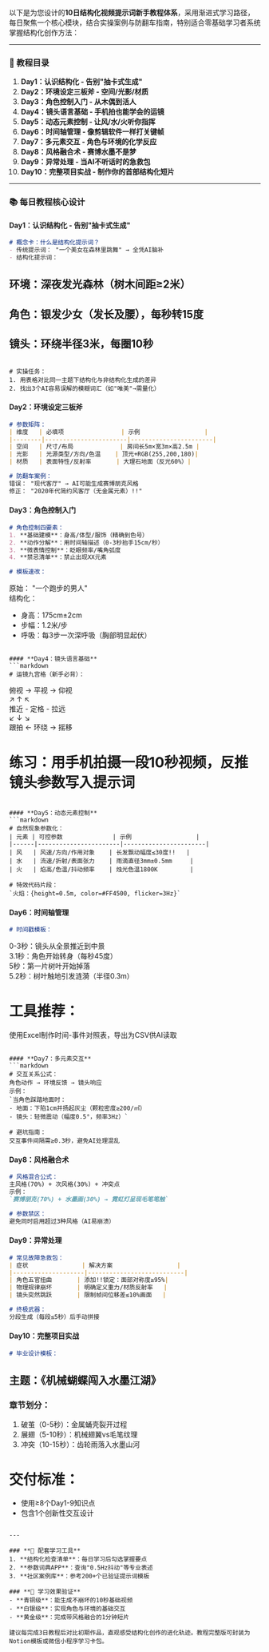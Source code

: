 以下是为您设计的**10日结构化视频提示词新手教程体系**，采用渐进式学习路径，每日聚焦一个核心模块，结合实操案例与防翻车指南，特别适合零基础学习者系统掌握结构化创作方法：

---

### **📅 教程目录**
1. **Day1：认识结构化 - 告别"抽卡式生成"**  
2. **Day2：环境设定三板斧 - 空间/光影/材质**  
3. **Day3：角色控制入门 - 从木偶到活人**  
4. **Day4：镜头语言基础 - 手机拍也能学会的运镜**  
5. **Day5：动态元素控制 - 让风/水/火听你指挥**  
6. **Day6：时间轴管理 - 像剪辑软件一样打关键帧**  
7. **Day7：多元素交互 - 角色与环境的化学反应**  
8. **Day8：风格融合术 - 赛博水墨不是梦**  
9. **Day9：异常处理 - 当AI不听话时的急救包**  
10. **Day10：完整项目实战 - 制作你的首部结构化短片**  

---

### **📚 每日教程核心设计**
#### **Day1：认识结构化 - 告别"抽卡式生成"**  
```markdown
# 概念卡：什么是结构化提示词？
- 传统提示词： "一个美女在森林里跳舞" → 全凭AI脑补
- 结构化提示词：  
  ``` 
  ## 环境：深夜发光森林（树木间距≥2米）  
  ## 角色：银发少女（发长及腰），每秒转15度  
  ## 镜头：环绕半径3米，每圈10秒  
  ```

# 实操任务：  
1. 用表格对比同一主题下结构化与非结构化生成的差异  
2. 找出3个AI容易误解的模糊词汇（如"唯美"→需量化） 
```

#### **Day2：环境设定三板斧**  
```markdown
# 参数矩阵：  
| 维度   | 必填项                | 示例                  |  
|--------|-----------------------|-----------------------|  
| 空间   | 尺寸/布局             | 房间长5m×宽3m×高2.5m |  
| 光影   | 光源类型/方向/色温    | 顶光+RGB(255,200,180)|  
| 材质   | 表面特性/反射率       | 大理石地面（反光60%）|  

# 防翻车案例：  
错误： "现代客厅" → AI可能生成赛博朋克风格  
修正： "2020年代简约风客厅（无金属元素）!!"  
```

#### **Day3：角色控制入门**  
```markdown
# 角色控制四要素：  
1. **基础建模**：身高/体型/服饰（精确到色号）  
2. **动作分解**：用时间轴描述（0-3秒抬手15cm/秒）  
3. **微表情控制**：眨眼频率/嘴角弧度  
4. **禁忌清单**：禁止出现XX元素  

# 模板速改：  
``` 
原始： "一个跑步的男人"  
结构化：  
- 身高：175cm±2cm  
- 步幅：1.2米/步  
- 呼吸：每3步一次深呼吸（胸部明显起伏）  
```

#### **Day4：镜头语言基础**  
```markdown
# 运镜九宫格（新手必背）：  
```
  俯视 → 平视 → 仰视  
  ↗     ↑     ↖  
  推近 - 定格 - 拉远  
  ↙     ↓     ↘  
  跟拍 ← 环绕 → 摇移  

# 练习：用手机拍摄一段10秒视频，反推镜头参数写入提示词
```

#### **Day5：动态元素控制**  
```markdown
# 自然现象参数化：  
| 元素 | 可控参数              | 示例                  |  
|------|-----------------------|-----------------------|  
| 风   | 风速/方向/作用对象    | 长发飘动幅度≤30度!!   |  
| 水   | 流速/折射/表面张力    | 雨滴直径3mm±0.5mm     |  
| 火   | 焰高/色温/抖动频率    | 烛光色温1800K         |  

# 特效代码片段：  
`火焰：{height=0.5m, color=#FF4500, flicker=3Hz}`
```

#### **Day6：时间轴管理**  
```markdown
# 时间戳模板：  
```
0-3秒：镜头从全景推近到中景  
3.1秒：角色开始转身（每秒45度）  
5秒：第一片树叶开始掉落  
5.2秒：树叶触地引发涟漪（半径0.3m）  

# 工具推荐：  
使用Excel制作时间-事件对照表，导出为CSV供AI读取
```

#### **Day7：多元素交互**  
```markdown
# 交互关系公式：  
角色动作 → 环境反馈 → 镜头响应  
示例：  
`当角色踩踏地面时：  
- 地面：下陷1cm并扬起灰尘（颗粒密度≥200/㎡）  
- 镜头：轻微震动（幅度0.5°，频率3Hz）`  

# 避坑指南：  
交互事件间隔需≥0.3秒，避免AI处理混乱
```

#### **Day8：风格融合术**  
```markdown
# 风格混合公式：  
主风格(70%) + 次风格(30%) + 冲突点  
示例：  
`赛博朋克(70%) + 水墨画(30%) → 霓虹灯呈现毛笔笔触`  

# 参数禁区：  
避免同时启用超过3种风格（AI易崩溃）
```

#### **Day9：异常处理**  
```markdown
# 常见故障急救包：  
| 症状               | 解决方案                  |  
|--------------------|---------------------------|  
| 角色五官扭曲       | 添加!!锁定：面部对称度≥95%|  
| 物理规律崩坏       | 明确定义重力/材质反射率   |  
| 镜头突然跳跃       | 限制帧间位移差≤10%画面   |  

# 终极武器：  
分段生成（每段≤5秒）后手动拼接
```

#### **Day10：完整项目实战**  
```markdown
# 毕业设计模板：  
```
## 主题：《机械蝴蝶闯入水墨江湖》  
### 章节划分：  
1. 破茧（0-5秒）：金属蛹壳裂开过程  
2. 展翅（5-10秒）：机械翅翼vs毛笔纹理  
3. 冲突（10-15秒）：齿轮雨落入水墨山河  

# 交付标准：  
- 使用≥8个Day1-9知识点  
- 包含1个创新性交互设计
```

---

### **📌 配套学习工具**
1. **结构化检查清单**：每日学习后勾选掌握要点  
2. **参数词典APP**：查询"0.5Hz抖动"等专业表述  
3. **社区案例库**：参考200+个已验证提示词模板  

### **🎯 学习效果验证**
- **青铜级**：能生成不崩坏的10秒基础视频  
- **白银级**：实现角色与环境的基础交互  
- **黄金级**：完成带风格融合的1分钟短片  

建议每完成3日教程后对比初期作品，直观感受结构化创作的进化轨迹。教程完整版可封装为Notion模板或微信小程序学习卡包。